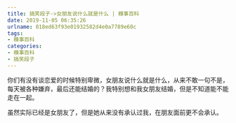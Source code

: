 ```yaml
---
title: 搞笑段子->女朋友说什么就是什么 | 糗事百科
date: 2019-11-05 06:35:26
urlname: 018ed63f93e01932582d4e0a7789e60c
tags: 
- 糗事百科
categories:
- 糗事百科
- 搞笑段子
---
```

你们有没有谈恋爱的时候特别卑微，女朋友说什么就是什么，从来不敢一句不是，每天被各种嫌弃，最后还能结婚的？我特别想和我女朋友结婚，但是不知道能不能走在一起。

虽然实际已经是女朋友了，但是她从来没有承认过我，在朋友面前更不会承认。


